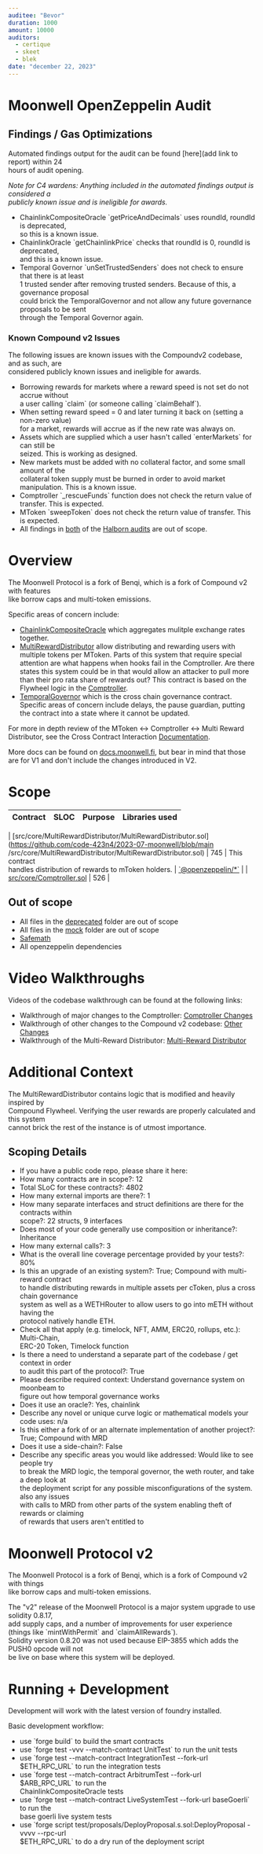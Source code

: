 ```yaml
---
auditee: "Bevor"
duration: 1000
amount: 10000
auditors:
  - certique
  - skeet
  - blek
date: "december 22, 2023"
---
```


# Moonwell OpenZeppelin Audit

## Findings / Gas Optimizations

Automated findings output for the audit can be found [here](add link to report) within 24 \
hours of audit opening.

_Note for C4 wardens: Anything included in the automated findings output is considered a \
publicly known issue and is ineligible for awards._

- ChainlinkCompositeOracle \`getPriceAndDecimals\` uses roundId, roundId is deprecated, \
  so this is a known issue.
- ChainlinkOracle \`getChainlinkPrice\` checks that roundId is 0, roundId is deprecated, \
  and this is a known issue.
- Temporal Governor \`unSetTrustedSenders\` does not check to ensure that there is at least \
  1 trusted sender after removing trusted senders. Because of this, a governance proposal \
  could brick the TemporalGovernor and not allow any future governance proposals to be sent \
  through the Temporal Governor again.

### Known Compound v2 Issues

The following issues are known issues with the Compoundv2 codebase, and as such, are \
considered publicly known issues and ineligible for awards.

- Borrowing rewards for markets where a reward speed is not set do not accrue without \
  a user calling \`claim\` (or someone calling \`claimBehalf\`).
- When setting reward speed = 0 and later turning it back on (setting a non-zero value) \
  for a market, rewards will accrue as if the new rate was always on.
- Assets which are supplied which a user hasn't called \`enterMarkets\` for can still be \
  seized. This is working as designed.
- New markets must be added with no collateral factor, and some small amount of the \
  collateral token supply must be burned in order to avoid market manipulation. This is a known issue.
- Comptroller \`\_rescueFunds\` function does not check the return value of transfer. This is expected.
- MToken \`sweepToken\` does not check the return value of transfer. This is expected.
- All findings in [both](https://github.com/code-423n4/2023-07-moonwell/blob/main/audits/Moonwell_Finance_Smart_Contract_Security_Audit_Report_Halborn_Final.pdf) of the [Halborn audits](https://github.com/code-423n4/2023-07-moonwell/blob/main/audits/Moonwell_Finance_Contracts_V2_Smart_Contract_Security_Assessment_Report_Halborn_Final.pdf) are out of scope.

# Overview

The Moonwell Protocol is a fork of Benqi, which is a fork of Compound v2 with features \
like borrow caps and multi-token emissions.

Specific areas of concern include:

- [ChainlinkCompositeOracle](https://github.com/code-423n4/2023-07-moonwell/blob/main/src/core/Oracles/ChainlinkCompositeOracle.sol) which aggregates mulitple exchange rates together.
- [MultiRewardDistributor](https://github.com/code-423n4/2023-07-moonwell/blob/main/src/core/MultiRewardDistributor/MultiRewardDistributor.sol) allow distributing and rewarding users with multiple tokens per MToken. Parts of this system that require special attention are what happens when hooks fail in the Comptroller. Are there states this system could be in that would allow an attacker to pull more than their pro rata share of rewards out? This contract is based on the Flywheel logic in the [Comptroller](https://github.com/compound-finance/compound-protocol/blob/master/contracts/ComptrollerG7.sol#L1102-L1187).
- [TemporalGovernor](https://github.com/code-423n4/2023-07-moonwell/blob/main/src/core/Governance/TemporalGovernor.sol) which is the cross chain governance contract. Specific areas of concern include delays, the pause guardian, putting the contract into a state where it cannot be updated.

For more in depth review of the MToken <-> Comptroller <-> Multi Reward Distributor, see the Cross Contract Interaction [Documentation](https://github.com/code-423n4/2023-07-moonwell/blob/main/CROSSCONTRACTINTERACTION.md).

More docs can be found on [docs.moonwell.fi](https://docs.moonwell.fi/), but bear in mind that those are for V1 and don't include the changes introduced in V2.

# Scope

| Contract | SLOC | Purpose | Libraries used |
| -------- | ---- | ------- | -------------- |

| [src/core/MultiRewardDistributor/MultiRewardDistributor.sol](https://github.com/code-423n4/2023-07-moonwell/blob/main
/src/core/MultiRewardDistributor/MultiRewardDistributor.sol) | 745 | This contract \
handles distribution of rewards to
mToken holders.
| [\`@openzeppelin/\*\`](https://openzeppelin.com/contracts/) |
| [src/core/Comptroller.sol](https://github.com/code-423n4/2023-07-moonwell/blob/main/src/core/Comptroller.sol) | 526 |

## Out of scope

- All files in the [deprecated](https://github.com/code-423n4/2023-07-moonwell/blob/main/src/core/Governance/deprecated/) folder are out of scope
- All files in the [mock](https://github.com/code-423n4/2023-07-moonwell/blob/main/test/mock/) folder are out of scope
- [Safemath](https://github.com/code-423n4/2023-07-moonwell/blob/main/src/core/SafeMath.sol)
- All openzeppelin dependencies

# Video Walkthroughs

Videos of the codebase walkthrough can be found at the following links:

- Walkthrough of major changes to the Comptroller: [Comptroller Changes](https://www.youtube.com/watch?v=6J-srDiCptA)
- Walkthrough of other changes to the Compound v2 codebase: [Other Changes](https://www.youtube.com/watch?v=L8kkMvtjQWE)
- Walkthrough of the Multi-Reward Distributor: [Multi-Reward Distributor](https://www.youtube.com/watch?v=xAFHItFkXMA)

# Additional Context

The MultiRewardDistributor contains logic that is modified and heavily inspired by \
Compound Flywheel. Verifying the user rewards are properly calculated and this system \
cannot brick the rest of the instance is of utmost importance.

## Scoping Details

- If you have a public code repo, please share it here:
- How many contracts are in scope?: 12
- Total SLoC for these contracts?: 4802
- How many external imports are there?: 1
- How many separate interfaces and struct definitions are there for the contracts within\
  scope?: 22 structs, 9 interfaces
- Does most of your code generally use composition or inheritance?: Inheritance
- How many external calls?: 3
- What is the overall line coverage percentage provided by your tests?: 80%
- Is this an upgrade of an existing system?: True; Compound with multi-reward contract \
  to handle distributing rewards in multiple assets per cToken, plus a cross chain governance\
   system as well as a WETHRouter to allow users to go into mETH without having the \
   protocol natively handle ETH.
- Check all that apply (e.g. timelock, NFT, AMM, ERC20, rollups, etc.): Multi-Chain, \
  ERC-20 Token, Timelock function
- Is there a need to understand a separate part of the codebase / get context in order \
  to audit this part of the protocol?: True
- Please describe required context: Understand governance system on moonbeam to \
  figure out how temporal governance works
- Does it use an oracle?: Yes, chainlink
- Describe any novel or unique curve logic or mathematical models your code uses: n/a
- Is this either a fork of or an alternate implementation of another project?: True; Compound with MRD
- Does it use a side-chain?: False
- Describe any specific areas you would like addressed: Would like to see people try \
  to break the MRD logic, the temporal governor, the weth router, and take a deep look at \
  the deployment script for any possible misconfigurations of the system. also any issues \
  with calls to MRD from other parts of the system enabling theft of rewards or claiming \
  of rewards that users aren't entitled to

# Moonwell Protocol v2

The Moonwell Protocol is a fork of Benqi, which is a fork of Compound v2 with things \
like borrow caps and multi-token
emissions.

The "v2" release of the Moonwell Protocol is a major system upgrade to use solidity 0.8.17, \
add supply caps, and a number
of improvements for user experience (things like \`mintWithPermit\` and \`claimAllRewards\`). \
Solidity version 0.8.20 was not used because EIP-3855 which adds the PUSH0 opcode will not \
be live on base where this system will be deployed.

# Running + Development

Development will work with the latest version of foundry installed.

Basic development workflow:

- use \`forge build\` to build the smart contracts
- use \`forge test -vvv --match-contract UnitTest\` to run the unit tests
- use \`forge test --match-contract IntegrationTest --fork-url $ETH_RPC_URL\` to run the integration tests
- use \`forge test --match-contract ArbitrumTest --fork-url $ARB_RPC_URL\` to run the \
  ChainlinkCompositeOracle tests
- use \`forge test --match-contract LiveSystemTest --fork-url baseGoerli\` to run the \
  base goerli live system tests
- use \`forge script test/proposals/DeployProposal.s.sol:DeployProposal -vvvv --rpc-url \
  $ETH_RPC_URL\` to do a dry run of the deployment script
